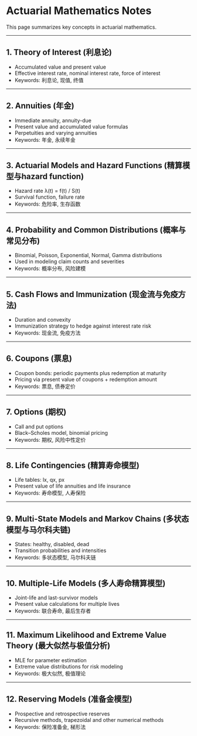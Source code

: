 # Actuarial Mathematics Notes

This page summarizes key concepts in actuarial mathematics.  

---

## 1. Theory of Interest (利息论)
- Accumulated value and present value  
- Effective interest rate, nominal interest rate, force of interest  
- Keywords: 利息论, 现值, 终值

---

## 2. Annuities (年金)
- Immediate annuity, annuity-due  
- Present value and accumulated value formulas  
- Perpetuities and varying annuities  
- Keywords: 年金, 永续年金

---

## 3. Actuarial Models and Hazard Functions (精算模型与hazard function)
- Hazard rate λ(t) = f(t) / S(t)  
- Survival function, failure rate  
- Keywords: 危险率, 生存函数

---

## 4. Probability and Common Distributions (概率与常见分布)
- Binomial, Poisson, Exponential, Normal, Gamma distributions  
- Used in modeling claim counts and severities  
- Keywords: 概率分布, 风险建模

---

## 5. Cash Flows and Immunization (现金流与免疫方法)
- Duration and convexity  
- Immunization strategy to hedge against interest rate risk  
- Keywords: 现金流, 免疫方法

---

## 6. Coupons (票息)
- Coupon bonds: periodic payments plus redemption at maturity  
- Pricing via present value of coupons + redemption amount  
- Keywords: 票息, 债券定价

---

## 7. Options (期权)
- Call and put options  
- Black–Scholes model, binomial pricing  
- Keywords: 期权, 风险中性定价

---

## 8. Life Contingencies (精算寿命模型)
- Life tables: lx, qx, px  
- Present value of life annuities and life insurance  
- Keywords: 寿命模型, 人寿保险

---

## 9. Multi-State Models and Markov Chains (多状态模型与马尔科夫链)
- States: healthy, disabled, dead  
- Transition probabilities and intensities  
- Keywords: 多状态模型, 马尔科夫链

---

## 10. Multiple-Life Models (多人寿命精算模型)
- Joint-life and last-survivor models  
- Present value calculations for multiple lives  
- Keywords: 联合寿命, 最后生存者

---

## 11. Maximum Likelihood and Extreme Value Theory (最大似然与极值分析)
- MLE for parameter estimation  
- Extreme value distributions for risk modeling  
- Keywords: 极大似然, 极值理论

---

## 12. Reserving Models (准备金模型)
- Prospective and retrospective reserves  
- Recursive methods, trapezoidal and other numerical methods  
- Keywords: 保险准备金, 梯形法
